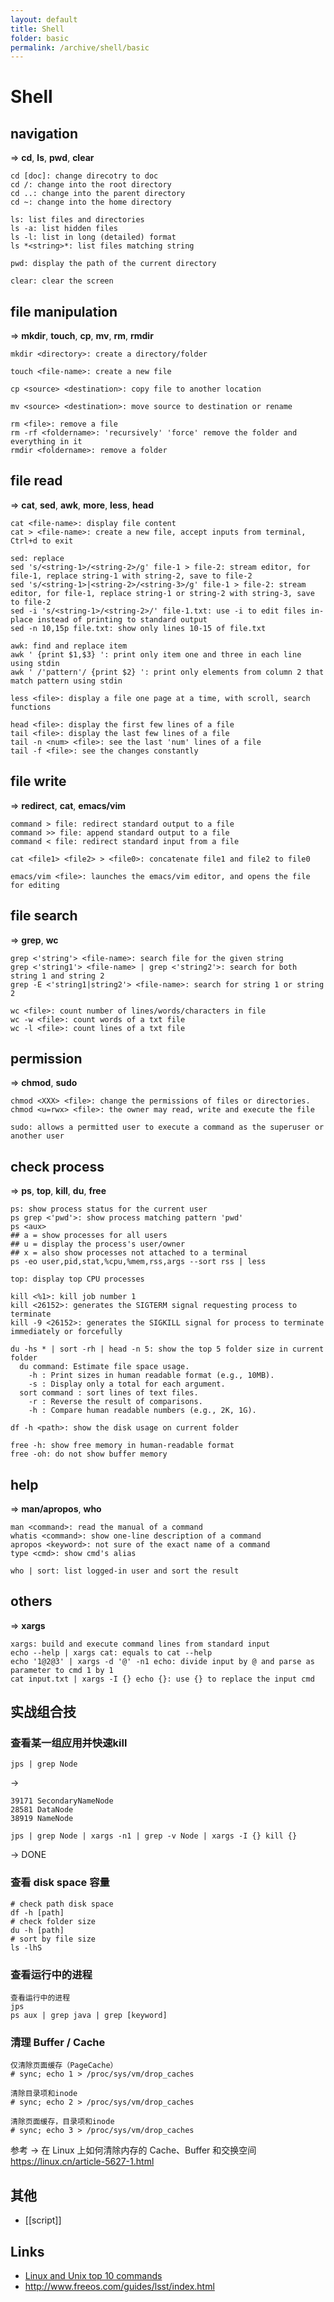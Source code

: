 ```yaml
---
layout: default
title: Shell
folder: basic
permalink: /archive/shell/basic
---
```


# Shell

## navigation ## 

=> **cd**, **ls**, **pwd**, **clear**

~~~shell
cd [doc]: change direcotry to doc
cd /: change into the root directory
cd ..: change into the parent directory
cd ~: change into the home directory

ls: list files and directories
ls -a: list hidden files
ls -l: list in long (detailed) format
ls *<string>*: list files matching string

pwd: display the path of the current directory

clear: clear the screen
~~~

## file manipulation ## 

=> **mkdir**, **touch**, **cp**, **mv**, **rm**, **rmdir**

~~~shell
mkdir <directory>: create a directory/folder

touch <file-name>: create a new file

cp <source> <destination>: copy file to another location

mv <source> <destination>: move source to destination or rename

rm <file>: remove a file
rm -rf <foldername>: 'recursively' 'force' remove the folder and everything in it
rmdir <foldername>: remove a folder
~~~

## file read ##

=> **cat**, **sed**, **awk**, **more**, **less**, **head**

~~~shell
cat <file-name>: display file content
cat > <file-name>: create a new file, accept inputs from terminal, Ctrl+d to exit

sed: replace
sed 's/<string-1>/<string-2>/g' file-1 > file-2: stream editor, for file-1, replace string-1 with string-2, save to file-2
sed 's/<string-1>|<string-2>/<string-3>/g' file-1 > file-2: stream editor, for file-1, replace string-1 or string-2 with string-3, save to file-2
sed -i 's/<string-1>/<string-2>/' file-1.txt: use -i to edit files in-place instead of printing to standard output
sed -n 10,15p file.txt: show only lines 10-15 of file.txt

awk: find and replace item 
awk ' {print $1,$3} ': print only item one and three in each line using stdin
awk ' /'pattern'/ {print $2} ': print only elements from column 2 that match pattern using stdin

less <file>: display a file one page at a time, with scroll, search functions

head <file>: display the first few lines of a file
tail <file>: display the last few lines of a file
tail -n <num> <file>: see the last 'num' lines of a file
tail -f <file>: see the changes constantly
~~~

## file write ## 

=> **redirect**, **cat**, **emacs/vim**

~~~shell
command > file: redirect standard output to a file
command >> file: append standard output to a file
command < file: redirect standard input from a file

cat <file1> <file2> > <file0>: concatenate file1 and file2 to file0

emacs/vim <file>: launches the emacs/vim editor, and opens the file for editing
~~~

## file search ## 

=> **grep**, **wc**

~~~shell
grep <'string'> <file-name>: search file for the given string
grep <'string1'> <file-name> | grep <'string2'>: search for both string 1 and string 2
grep -E <'string1|string2'> <file-name>: search for string 1 or string 2

wc <file>: count number of lines/words/characters in file
wc -w <file>: count words of a txt file
wc -l <file>: count lines of a txt file
~~~

## permission ## 

=> **chmod**, **sudo**

~~~shell
chmod <XXX> <file>: change the permissions of files or directories.
chmod <u=rwx> <file>: the owner may read, write and execute the file

sudo: allows a permitted user to execute a command as the superuser or another user
~~~

## check process ##

=> **ps**, **top**, **kill**, **du**, **free**

~~~ shell
ps: show process status for the current user
ps grep <'pwd'>: show process matching pattern 'pwd'
ps <aux>
## a = show processes for all users
## u = display the process's user/owner
## x = also show processes not attached to a terminal
ps -eo user,pid,stat,%cpu,%mem,rss,args --sort rss | less

top: display top CPU processes

kill <%1>: kill job number 1
kill <26152>: generates the SIGTERM signal requesting process to terminate
kill -9 <26152>: generates the SIGKILL signal for process to terminate immediately or forcefully

du -hs * | sort -rh | head -n 5: show the top 5 folder size in current folder
  du command: Estimate file space usage.
    -h : Print sizes in human readable format (e.g., 10MB).
    -s : Display only a total for each argument.
  sort command : sort lines of text files.
    -r : Reverse the result of comparisons.
    -h : Compare human readable numbers (e.g., 2K, 1G).
    
df -h <path>: show the disk usage on current folder

free -h: show free memory in human-readable format
free -oh: do not show buffer memory
~~~

## help ## 

=> **man/apropos**, **who**

~~~shell
man <command>: read the manual of a command
whatis <command>: show one-line description of a command
apropos <keyword>: not sure of the exact name of a command
type <cmd>: show cmd's alias

who | sort: list logged-in user and sort the result
~~~

## others ##

=> **xargs**

~~~ shell
xargs: build and execute command lines from standard input
echo --help | xargs cat: equals to cat --help
echo '1@2@3' | xargs -d '@' -n1 echo: divide input by @ and parse as parameter to cmd 1 by 1
cat input.txt | xargs -I {} echo {}: use {} to replace the input cmd
~~~

## 实战组合技

### 查看某一组应用并快速kill

`jps | grep Node`

->

~~~
39171 SecondaryNameNode
28581 DataNode
38919 NameNode
~~~

`jps | grep Node | xargs -n1 | grep -v Node | xargs -I {} kill {}`

-> DONE

### 查看 disk space 容量

~~~shell
# check path disk space
df -h [path]
# check folder size
du -h [path]
# sort by file size
ls -lhS
~~~

### 查看运行中的进程

~~~shell
查看运行中的进程
jps
ps aux | grep java | grep [keyword]
~~~

### 清理 Buffer / Cache

~~~shell
仅清除页面缓存（PageCache）
# sync; echo 1 > /proc/sys/vm/drop_caches       

清除目录项和inode
# sync; echo 2 > /proc/sys/vm/drop_caches       

清除页面缓存，目录项和inode
# sync; echo 3 > /proc/sys/vm/drop_caches 
~~~

参考 -> 在 Linux 上如何清除内存的 Cache、Buffer 和交换空间 <https://linux.cn/article-5627-1.html>

## 其他
- [[script]]

## Links

- [Linux and Unix top 10 commands](http://www.computerhope.com/unixtop1.htm)
- <http://www.freeos.com/guides/lsst/index.html>
